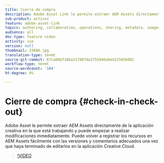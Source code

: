 ```yaml
---
title: Cierre de compra
description: Adobe Asset Link le permite extraer AEM Assets directamente de la aplicación creativa en la que está trabajando y puede empezar a realizar modificaciones inmediatamente. Puede volver a registrar los recursos en AEM Assets fácilmente con las versiones y comentarios adecuados una vez que haya terminado de editarlos en la aplicación Creative Cloud.
sub-product: activos
feature: adobe-asset-link
topics: authoring, collaboration, operations, sharing, metadata, images, operations
audience: all
doc-type: feature video
activity: use
version: null
thumbnail: 33886.jpg
translation-type: tm+mt
source-git-commit: 67ca08bf386a217807da3755d46abed225050d02
workflow-type: tm+mt
source-wordcount: '104'
ht-degree: 0%

---
```



# Cierre de compra {#check-in-check-out}

Adobe Asset le permite extraer AEM Assets directamente de la aplicación creativa en la que está trabajando y puede empezar a realizar modificaciones inmediatamente. Puede volver a registrar los recursos en AEM Assets fácilmente con las versiones y comentarios adecuados una vez que haya terminado de editarlos en la aplicación Creative Cloud.

>[!VIDEO](https://video.tv.adobe.com/v/33886/?quality=12)

